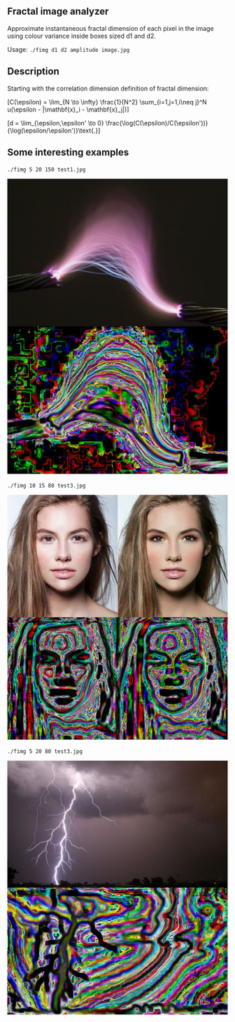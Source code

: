 ## Fractal image analyzer

Approximate instantaneous fractal dimension of each pixel in the image using colour variance inside boxes sized d1 and d2.

Usage: `./fimg d1 d2 amplitude image.jpg`

## Description

Starting with the correlation dimension definition of fractal dimension:

\[C(\epsilon) = \lim_{N \to \infty} \frac{1}{N^2} \sum_{i=1,j=1,i\neq j}^N u(\epsilon - \|\mathbf{x}_i - \mathbf{x}_j\|)\]

\[d = \lim_{\epsilon,\epsilon' \to 0} \frac{\log(C(\epsilon)/C(\epsilon'))}{\log(\epsilon/\epsilon')}\text{.}\]

## Some interesting examples

`./fimg 5 20 150 test1.jpg`

![alt text](s1.jpg)

`./fimg 10 15 80 test3.jpg`

![alt text](s2.jpg)

`./fimg 5 20 80 test3.jpg`

![alt text](s3.jpg)
